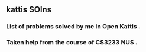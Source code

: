 ## kattis SOlns 

### List of problems solved by me in Open Kattis .
### Taken help from the course of CS3233 NUS .
